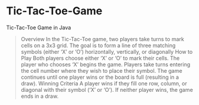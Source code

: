 # Tic-Tac-Toe-Game
Tic-Tac-Toe Game in Java
>Overview
In the Tic-Tac-Toe game, two players take turns to mark cells on a 3x3 grid. The goal is to form a line of three matching symbols (either ‘X’ or ‘O’) horizontally, vertically, or diagonally
>How to Play
Both players choose either ‘X’ or ‘O’ to mark their cells.
The player who chooses ‘X’ begins the game.
Players take turns entering the cell number where they wish to place their symbol.
The game continues until one player wins or the board is full (resulting in a draw).
>Winning Criteria
A player wins if they fill one row, column, or diagonal with their symbol (‘X’ or ‘O’).
If neither player wins, the game ends in a draw.
